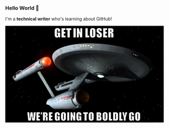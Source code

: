 ### Hello World 🌱

I'm a **technical writer** who's learning about GitHub!

![Image of the USS Enterprise in space with meme text that reads: "Get in loser. We're going to boldly go."](img/boldly-go.png)
